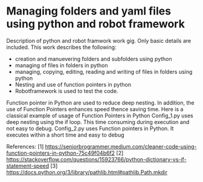 # Managing folders and yaml files using python and robot framework
Description of python and robot framwork work gig. Only basic details are included.
This work describes the following:
- creation and manuevering folders and subfolders using python
- managing of files in folders in python
- managing, copying, editing, reading and writing of files in folders using python
- Nesting and use of function pointers in python
- Robotframework is used to test the code.

Function pointer in Python are used to reduce deep nesting. In addition, the use of Function Pointers enhances speed thence saving time. Here is a classical example of usage of Function Pointers in Python
Config_1.py uses deep nesting using the if loop. This time consuming during execution and not easy to debug. 
Config_2.py uses Function pointers in Python. It executes within a short time and easy to debug

References: 
[1] https://seniorbrogrammer.medium.com/cleaner-code-using-function-pointers-in-python-75c49f04b6f2
[2] https://stackoverflow.com/questions/15923766/python-dictionary-vs-if-statement-speed
[3] https://docs.python.org/3/library/pathlib.html#pathlib.Path.mkdir
